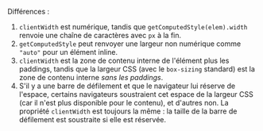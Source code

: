 Différences :

1. `clientWidth` est numérique, tandis que `getComputedStyle(elem).width` renvoie une chaîne de caractères avec `px` à la fin.
2. `getComputedStyle` peut renvoyer une largeur non numérique comme `"auto"` pour un élément inline.
3. `clientWidth` est la zone de contenu interne de l'élément plus les paddings, tandis que la largeur CSS (avec le `box-sizing` standard) est la zone de contenu interne *sans les paddings*.
4. S'il y a une barre de défilement et que le navigateur lui réserve de l'espace, certains navigateurs soustraient cet espace de la largeur CSS (car il n'est plus disponible pour le contenu), et d'autres non. La propriété `clientWidth` est toujours la même : la taille de la barre de défilement est soustraite si elle est réservée.
